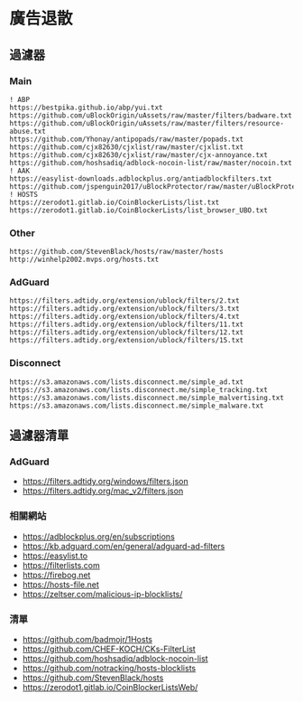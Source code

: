 # 廣告退散

## 過濾器

### Main

```
! ABP
https://bestpika.github.io/abp/yui.txt
https://github.com/uBlockOrigin/uAssets/raw/master/filters/badware.txt
https://github.com/uBlockOrigin/uAssets/raw/master/filters/resource-abuse.txt
https://github.com/Yhonay/antipopads/raw/master/popads.txt
https://github.com/cjx82630/cjxlist/raw/master/cjxlist.txt
https://github.com/cjx82630/cjxlist/raw/master/cjx-annoyance.txt
https://github.com/hoshsadiq/adblock-nocoin-list/raw/master/nocoin.txt
! AAK
https://easylist-downloads.adblockplus.org/antiadblockfilters.txt
https://github.com/jspenguin2017/uBlockProtector/raw/master/uBlockProtectorList.txt
! HOSTS
https://zerodot1.gitlab.io/CoinBlockerLists/list.txt
https://zerodot1.gitlab.io/CoinBlockerLists/list_browser_UBO.txt
```

### Other

```
https://github.com/StevenBlack/hosts/raw/master/hosts
http://winhelp2002.mvps.org/hosts.txt

```

### AdGuard

```
https://filters.adtidy.org/extension/ublock/filters/2.txt
https://filters.adtidy.org/extension/ublock/filters/3.txt
https://filters.adtidy.org/extension/ublock/filters/4.txt
https://filters.adtidy.org/extension/ublock/filters/11.txt
https://filters.adtidy.org/extension/ublock/filters/12.txt
https://filters.adtidy.org/extension/ublock/filters/15.txt
```

### Disconnect

```
https://s3.amazonaws.com/lists.disconnect.me/simple_ad.txt
https://s3.amazonaws.com/lists.disconnect.me/simple_tracking.txt
https://s3.amazonaws.com/lists.disconnect.me/simple_malvertising.txt
https://s3.amazonaws.com/lists.disconnect.me/simple_malware.txt
```



## 過濾器清單

### AdGuard

- <https://filters.adtidy.org/windows/filters.json>
- <https://filters.adtidy.org/mac_v2/filters.json>

### 相關網站

- <https://adblockplus.org/en/subscriptions>
- <https://kb.adguard.com/en/general/adguard-ad-filters>
- <https://easylist.to>
- <https://filterlists.com>
- <https://firebog.net>
- <https://hosts-file.net>
- <https://zeltser.com/malicious-ip-blocklists/>

### 清單

- <https://github.com/badmojr/1Hosts>
- <https://github.com/CHEF-KOCH/CKs-FilterList>
- <https://github.com/hoshsadiq/adblock-nocoin-list>
- <https://github.com/notracking/hosts-blocklists>
- <https://github.com/StevenBlack/hosts>
- <https://zerodot1.gitlab.io/CoinBlockerListsWeb/>
